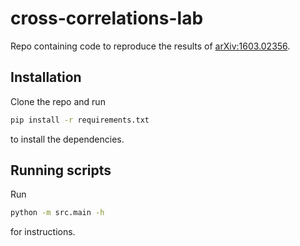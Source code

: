 # cross-correlations-lab

Repo containing code to reproduce the results of [arXiv:1603.02356](https://arxiv.org/abs/1603.02356).

## Installation

Clone the repo and run

```bash
pip install -r requirements.txt
```

to install the dependencies.

## Running scripts

Run

```bash
python -m src.main -h
```

for instructions.
